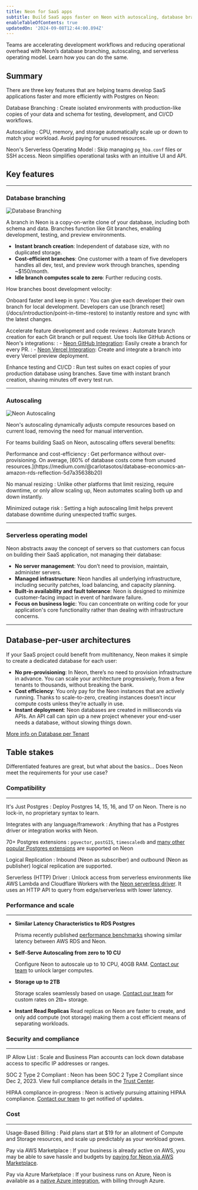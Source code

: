 ```yaml
---
title: Neon for SaaS apps
subtitle: Build SaaS apps faster on Neon with autoscaling, database branching, and the serverless operating model
enableTableOfContents: true
updatedOn: '2024-09-08T12:44:00.894Z'
---
```


Teams are accelerating development workflows and reducing operational overhead with Neon’s database branching, autoscaling, and serverless operating model. Learn how you can do the same.

## Summary

There are three key features that are helping teams develop SaaS applications faster and more efficiently with Postgres on Neon:

<DefinitionList bulletType="check">
Database Branching
: Create isolated environments with production-like copies of your data and schema for testing, development, and CI/CD workflows.

Autoscaling
: CPU, memory, and storage automatically scale up or down to match your workload. Avoid paying for unused resources.

Neon's Serverless Operating Model
: Skip managing `pg_hba.conf` files or SSH access. Neon simplifies operational tasks with an intuitive UI and API.
</DefinitionList>

## Key features

---

### Database branching

![Database Branching](/use-cases/branching.jpg?branching)

A branch in Neon is a copy-on-write clone of your database, including both schema and data. Branches function like Git branches, enabling development, testing, and preview environments.

- **Instant branch creation**: Independent of database size, with no duplicated storage.
- **Cost-efficient branches**: One customer with a team of five developers handles all dev, test, and preview work through branches, spending ~$150/month.
- **Idle branch computes scale to zero**: Further reducing costs.

How branches boost development velocity:

<DefinitionList bulletType="check">
Onboard faster and keep in sync
: You can give each developer their own branch for local development. Developers can use [branch reset](/docs/introduction/point-in-time-restore) to instantly restore and sync with the latest changes.

Accelerate feature development and code reviews
: Automate branch creation for each Git branch or pull request. Use tools like GitHub Actions or Neon's integrations:
: - [Neon GitHub Integration](/docs/guides/neon-github-integration): Easily create a branch for every PR.
: - [Neon Vercel Integration](/docs/guides/vercel): Create and integrate a branch into every Vercel preview deployment.

Enhance testing and CI/CD
: Run test suites on exact copies of your production database using branches. Save time with instant branch creation, shaving minutes off every test run.
</DefinitionList>

---

### Autoscaling

![Neon Autoscaling](/use-cases/autoscaling.jpg)

Neon's autoscaling dynamically adjusts compute resources based on current load, removing the need for manual intervention.

For teams building SaaS on Neon, autoscaling offers several benefits:

<DefinitionList bulletType="check">
Performance and cost-efficiency
: Get performance without over-provisioning. On average, [60% of database costs come from unused resources.](https://medium.com/@carlotasotos/database-economics-an-amazon-rds-reflection-5d7a35638b20)

No manual resizing
: Unlike other platforms that limit resizing, require downtime, or only allow scaling up, Neon automates scaling both up and down instantly.

Minimized outage risk
: Setting a high autoscaling limit helps prevent database downtime during unexpected traffic surges.
</DefinitionList>


---

### Serverless operating model

Neon abstracts away the concept of servers so that customers can focus on building their SaaS application, not managing their database:

- **No server management**: You don’t need to provision, maintain, administer servers.
- **Managed infrastructure**: Neon handles all underlying infrastructure, including security patches, load balancing, and capacity planning.
- **Built-in availability and fault tolerance**: Neon is designed to minimize customer-facing impact in event of hardware failure.
- **Focus on business logic**: You can concentrate on writing code for your application's core functionality rather than dealing with infrastructure concerns.

---

## Database-per-user architectures

If your SaaS project could benefit from multitenancy, Neon makes it simple to create a dedicated database for each user:

- **No pre-provisioning**: In Neon, there’s no need to provision infrastructure in advance. You can scale your architecture progressively, from a few tenants to thousands, without breaking the bank.
- **Cost efficiency**: You only pay for the Neon instances that are actively running. Thanks to scale-to-zero, creating instances doesn’t incur compute costs unless they’re actually in use.
- **Instant deployment**: Neon databases are created in milliseconds via APIs. An API call can spin up a new project whenever your end-user needs a database, without slowing things down.

[More info on Database per Tenant](/docs/use-cases/database-per-user)

## Table stakes

Differentiated features are great, but what about the basics... Does Neon meet the requirements for your use case?

### Compatibility

---

<DefinitionList bulletType="check">
It's Just Postgres
: Deploy Postgres 14, 15, 16, and 17 on Neon. There is no lock-in, no proprietary syntax to learn.

Integrates with any language/framework
: Anything that has a Postgres driver or integration works with Neon.

70+ Postgres extensions
: `pgvector`, `postGIS`, `timescaledb` and [many other popular Postgres extensions](/docs/extensions/pg-extensions) are supported on Neon

Logical Replication
: Inbound (Neon as subscriber) and outbound (Neon as publisher) logical replication are supported.

Serverless (HTTP) Driver
: Unlock access from serverless environments like AWS Lambda and Cloudflare Workers with the [Neon serverless driver](/docs/serverless/serverless-driver). It uses an HTTP API to query from edge/serverless with lower latency.
</DefinitionList>

### Performance and scale

---

- **Similar Latency Characteristics to RDS Postgres**

  Prisma recently published <a href="https://benchmarks.prisma.io/?dbprovider=pg-rds" target="_blank">performance benchmarks</a> showing similar latency between AWS RDS and Neon.

- **Self-Serve Autoscaling from zero to 10 CU**

  Configure Neon to autoscale up to 10 CPU, 40GB RAM. [Contact our team](/contact-sales) to unlock larger computes.

- **Storage up to 2TB**

  Storage scales seamlessly based on usage. [Contact our team](/contact-sales) for custom rates on 2tb+ storage.

- **Instant Read Replicas**
  Read replicas on Neon are faster to create, and only add compute (not storage) making them a cost efficient means of separating workloads.

### Security and compliance

---

<DefinitionList >

IP Allow List
: Scale and Business Plan accounts can lock down database access to specific IP addresses or ranges.

SOC 2 Type 2 Compliant
: Neon has been SOC 2 Type 2 Compliant since Dec 2, 2023. View full compliance details in the [Trust Center](https://trust.neon.tech/).

HIPAA compliance in-progress
: Neon is actively pursuing attaining HIPAA compliance. [Contact our team](/contact-sales) to get notified of updates.

</DefinitionList>

### Cost

---

<DefinitionList bulletType="check">
Usage-Based Billing
: Paid plans start at $19 for an allotment of Compute and Storage resources, and scale up predictably as your workload grows.

Pay via AWS Marketplace
: If your business is already active on AWS, you may be able to save hassle and budgets by [paying for Neon via AWS Marketplace](https://neon.tech/docs/introduction/billing-aws-marketplace).

Pay via Azure Marketplace
: If your business runs on Azure, Neon is available as a [native Azure integration](/docs/introduction/billing-azure-marketplace), with billing through Azure.

</DefinitionList>

<CTA title="Have any questions or need more&nbsp;information?" buttonText="Reach out to us" buttonUrl="/contact-sales" />
